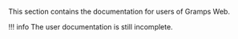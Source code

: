 This section contains the documentation for users of Gramps Web.


!!! info
    The user documentation is still incomplete.